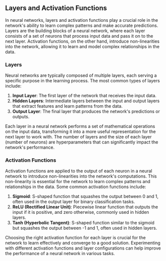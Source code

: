 <h2>Layers and Activation Functions</h2>
<p>In neural networks, layers and activation functions play a crucial role in the network's ability to learn complex patterns and make accurate predictions. Layers are the building blocks of a neural network, where each layer consists of a set of neurons that process input data and pass it on to the next layer. Activation functions, on the other hand, introduce non-linearities into the network, allowing it to learn and model complex relationships in the data.</p>
<h3>Layers</h3>
<p>Neural networks are typically composed of multiple layers, each serving a specific purpose in the learning process. The most common types of layers include:</p>
<ol>
<li><strong>Input Layer</strong>: The first layer of the network that receives the input data.</li>
<li><strong>Hidden Layers</strong>: Intermediate layers between the input and output layers that extract features and learn patterns from the data.</li>
<li><strong>Output Layer</strong>: The final layer that produces the network's predictions or outputs.</li>
</ol>
<p>Each layer in a neural network performs a set of mathematical operations on the input data, transforming it into a more useful representation for the next layer to work with. The number of layers and the size of each layer (number of neurons) are hyperparameters that can significantly impact the network's performance.</p>
<h3>Activation Functions</h3>
<p>Activation functions are applied to the output of each neuron in a neural network to introduce non-linearities into the network's computations. This non-linearity is essential for the network to learn complex patterns and relationships in the data. Some common activation functions include:</p>
<ol>
<li><strong>Sigmoid</strong>: S-shaped function that squashes the output between 0 and 1, often used in the output layer for binary classification tasks.</li>
<li><strong>ReLU (Rectified Linear Unit)</strong>: Piecewise linear function that outputs the input if it is positive, and zero otherwise, commonly used in hidden layers.</li>
<li><strong>Tanh (Hyperbolic Tangent)</strong>: S-shaped function similar to the sigmoid but squashes the output between -1 and 1, often used in hidden layers.</li>
</ol>
<p>Choosing the right activation function for each layer is crucial for the network to learn effectively and converge to a good solution. Experimenting with different activation functions and layer configurations can help improve the performance of a neural network in various tasks.</p>